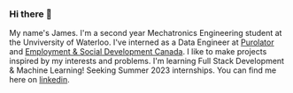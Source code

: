 ### Hi there 👋

My name's James. I'm a second year Mechatronics Engineering student at the Unviversity of Waterloo. I've interned as a Data Engineer at [Purolator](https://www.purolator.com/en) and [Employment & Social Development Canada](https://www.canada.ca/en/employment-social-development.html). I like to make projects inspired by my interests and problems. I'm learning Full Stack Development & Machine Learning! Seeking Summer 2023 internships. You can find me here on [linkedin](https://www.linkedin.com/in/jameschen2002/).
